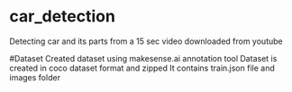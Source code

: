# car_detection
Detecting car and its parts from a 15 sec video downloaded from youtube

#Dataset 
Created dataset using makesense.ai annotation tool 
Dataset is created in coco dataset format and zipped 
It contains train.json file and images folder 
